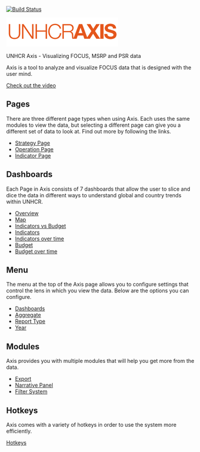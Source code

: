 [![Build Status](https://secure.travis-ci.org/benrudolph/visio.png?branch=master)](http://travis-ci.org/unhcr/axis)

![Logo](https://raw.githubusercontent.com/unhcr/axis-image-assets/master/misc/logo.png)

UNHCR Axis - Visualizing FOCUS, MSRP and PSR data

Axis is a tool to analyze and visualize FOCUS data that is designed with the user mind.

[Check out the video](http://vimeo.com/108805307)

## Pages
There are three different page types when using Axis. Each uses the same modules to view the data, but selecting a different page can give you a different set of data to look at. Find out more by following the links.

* [Strategy Page](https://github.com/unhcr/axis/wiki/Strategy%20Page)
* [Operation Page](https://github.com/unhcr/axis/wiki/Operation%20Page)
* [Indicator Page](https://github.com/unhcr/axis/wiki/Indicator%20Page)

## Dashboards
Each Page in Axis consists of 7 dashboards that allow the user to slice and dice the data in different ways to understand global and country trends within UNHCR.

* [Overview](https://github.com/unhcr/axis/wiki/Overview)
* [Map](https://github.com/unhcr/axis/wiki/Map)
* [Indicators vs Budget](https://github.com/unhcr/axis/wiki/Indicators%20vs%20Budget)
* [Indicators](https://github.com/unhcr/axis/wiki/Indicators)
* [Indicators over time](https://github.com/unhcr/axis/wiki/Indicators%20over%20time)
* [Budget](https://github.com/unhcr/axis/wiki/Budget)
* [Budget over time](https://github.com/unhcr/axis/wiki/Budget%20over%20time)

## Menu
The menu at the top of the Axis page allows you to configure settings that control the lens in which you view the data. Below are the options you can configure.

* [Dashboards](https://github.com/unhcr/axis/wiki/Dashboards)
* [Aggregate](https://github.com/unhcr/axis/wiki/Aggregate)
* [Report Type](https://github.com/unhcr/axis/wiki/Report%20Type)
* [Year](https://github.com/unhcr/axis/wiki/Year)

## Modules
Axis provides you with multiple modules that will help you get more from the data.

* [Export](https://github.com/unhcr/axis/wiki/Export)
* [Narrative Panel](https://github.com/unhcr/axis/wiki/Narrative%20Panel)
* [Filter System](https://github.com/unhcr/axis/wiki/Filter%20System)

## Hotkeys
Axis comes with a variety of hotkeys in order to use the system more efficiently.

[Hotkeys](https://github.com/unhcr/axis/wiki/Hotkeys)
